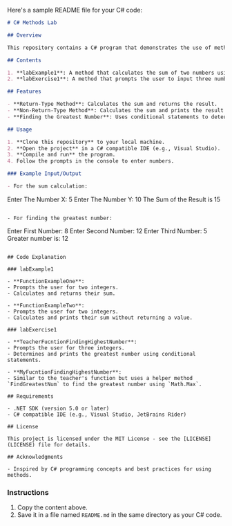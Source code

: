 Here's a sample README file for your C# code:

```markdown
# C# Methods Lab

## Overview

This repository contains a C# program that demonstrates the use of methods, specifically focusing on calculating the sum of two numbers and finding the greatest of three numbers. The code includes both return-type and non-return-type methods.

## Contents

1. **labExample1**: A method that calculates the sum of two numbers using both a return-type method and a non-return-type method.
2. **labExercise1**: A method that prompts the user to input three numbers and determines the greatest number using two different approaches.

## Features

- **Return-Type Method**: Calculates the sum and returns the result.
- **Non-Return-Type Method**: Calculates the sum and prints the result directly.
- **Finding the Greatest Number**: Uses conditional statements to determine and display the greatest of three input numbers.

## Usage

1. **Clone this repository** to your local machine.
2. **Open the project** in a C# compatible IDE (e.g., Visual Studio).
3. **Compile and run** the program.
4. Follow the prompts in the console to enter numbers.

### Example Input/Output

- For the sum calculation:
  ```
  Enter The Number X: 5
  Enter The Number Y: 10
  The Sum of the Result is 15
  ```
  
- For finding the greatest number:
  ```
  Enter First Number: 8
  Enter Second Number: 12
  Enter Third Number: 5
  Greater number is: 12
  ```

## Code Explanation

### labExample1

- **FunctionExampleOne**: 
  - Prompts the user for two integers.
  - Calculates and returns their sum.
  
- **FunctionExampleTwo**: 
  - Prompts the user for two integers.
  - Calculates and prints their sum without returning a value.

### labExercise1

- **TeacherFucntionFindingHighestNumber**: 
  - Prompts the user for three integers.
  - Determines and prints the greatest number using conditional statements.
  
- **MyFucntionFindingHighestNumber**: 
  - Similar to the teacher's function but uses a helper method `FindGreatestNum` to find the greatest number using `Math.Max`.

## Requirements

- .NET SDK (version 5.0 or later)
- C# compatible IDE (e.g., Visual Studio, JetBrains Rider)

## License

This project is licensed under the MIT License - see the [LICENSE](LICENSE) file for details.

## Acknowledgments

- Inspired by C# programming concepts and best practices for using methods.
```

### Instructions
1. Copy the content above.
2. Save it in a file named `README.md` in the same directory as your C# code.
